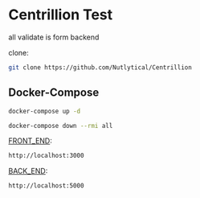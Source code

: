 # Centrillion Test

all validate is form backend
<br>

clone:

```sh
git clone https://github.com/Nutlytical/Centrillion
```

## Docker-Compose

```sh
docker-compose up -d

docker-compose down --rmi all
```

[FRONT_END](http://localhost:3000):

```sh
http://localhost:3000
```

[BACK_END](http://localhost:5000):

```sh
http://localhost:5000
```
